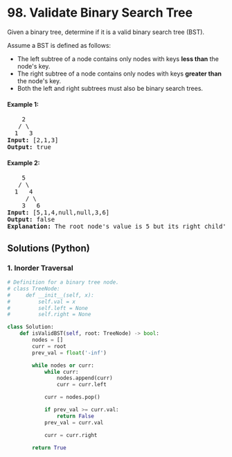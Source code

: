 # 98. Validate Binary Search Tree
Given a binary tree, determine if it is a valid binary search tree (BST).

Assume a BST is defined as follows:
* The left subtree of a node contains only nodes with keys **less than** the node's key.
* The right subtree of a node contains only nodes with keys **greater than** the node's key.
* Both the left and right subtrees must also be binary search trees.

#### Example 1:
<pre>
    2
   / \
  1   3
<strong>Input:</strong> [2,1,3]
<strong>Output:</strong> true
</pre>

#### Example 2:
<pre>
    5
   / \
  1   4
     / \
    3   6
<strong>Input:</strong> [5,1,4,null,null,3,6]
<strong>Output:</strong> false
<strong>Explanation:</strong> The root node's value is 5 but its right child's value is 4.
</pre>

## Solutions (Python)

### 1. Inorder Traversal
```Python
# Definition for a binary tree node.
# class TreeNode:
#     def __init__(self, x):
#         self.val = x
#         self.left = None
#         self.right = None

class Solution:
    def isValidBST(self, root: TreeNode) -> bool:
        nodes = []
        curr = root
        prev_val = float('-inf')

        while nodes or curr:
            while curr:
                nodes.append(curr)
                curr = curr.left

            curr = nodes.pop()

            if prev_val >= curr.val:
                return False
            prev_val = curr.val

            curr = curr.right

        return True
```
